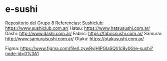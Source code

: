 # e-sushi
Repositorio del Grupo 8 
Referencias: Sushiclub:
https://www.sushiclub.com.ar/
Hatsu:
https://www.hatsusushi.com.ar/
Dashi:
http://www.dashi.com.ar/
Fabric:
https://fabricsushi.com.ar/
Samurai:
http://www.samuraisushi.com.ar/
Otaku:
https://otakusushi.com.ar/

Figma:
https://www.figma.com/file/LzywRyjHIPGIaSQh1cBv0G/e-sushi?node-id=0%3A1

